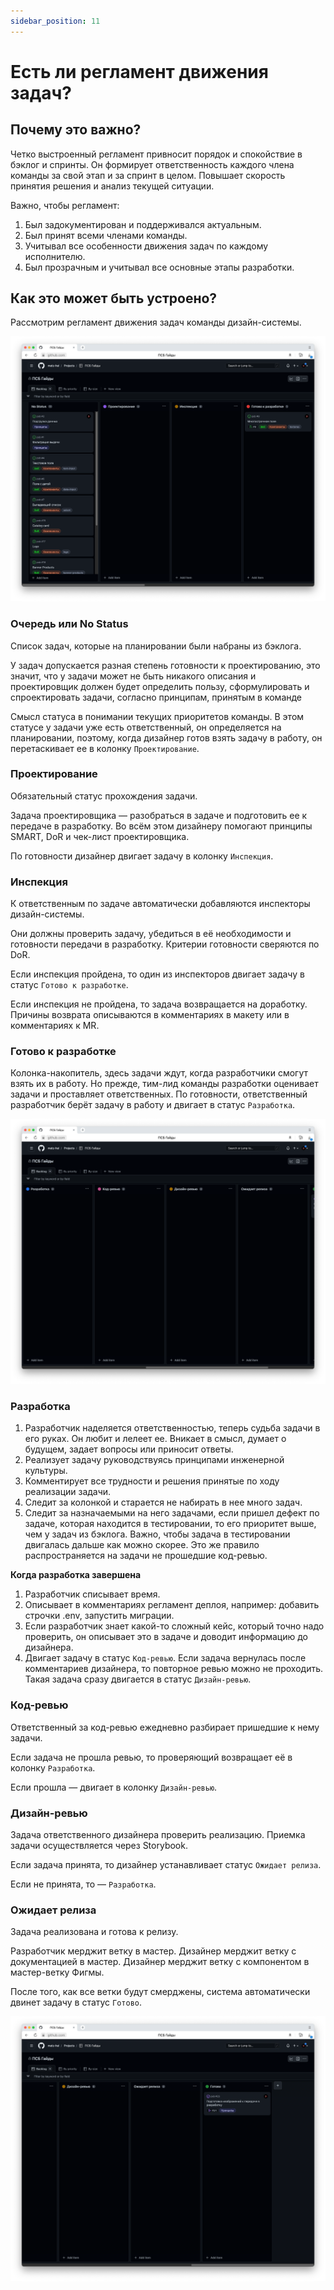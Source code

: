 ```yaml
---
sidebar_position: 11
---
```

# Есть ли регламент движения задач?

## Почему это важно?
Четко выстроенный регламент привносит порядок и спокойствие в бэклог и спринты. Он формирует ответственность каждого члена команды за свой этап и за спринт в целом. Повышает скорость принятия решения и анализ текущей ситуации. 

Важно, чтобы регламент: 
1. Был задокументирован и поддерживался актуальным.
2. Был принят всеми членами команды.
3. Учитывал все особенности движения задач по каждому исполнителю.
4. Был прозрачным и учитывал все основные этапы разработки. 

## Как это может быть устроено?

Рассмотрим регламент движения задач команды дизайн-системы.

![](./attachments/board1.png)

### Очередь или No Status
Список задач, которые на планировании были набраны из бэклога.

У задач допускается разная степень готовности к проектированию, это значит, что у задачи может не быть никакого описания и проектировщик должен будет определить пользу, сформулировать и спроектировать задачи, согласно принципам, принятым в команде

Смысл статуса в понимании текущих приоритетов команды. В этом статусе у задачи уже есть ответственный, он определяется на планировании, поэтому, когда дизайнер готов взять задачу в работу, он перетаскивает ее в колонку `Проектирование`. 

### Проектирование
Обязательный статус прохождения задачи.

Задача проектировщика — разобраться в задаче и подготовить ее к передаче в разработку. Во всём этом дизайнеру помогают принципы SMART, DoR и чек-лист проектировщика.

По готовности дизайнер двигает задачу в колонку `Инспекция`.

### Инспекция
К ответственным по задаче автоматически добавляются инспекторы дизайн-системы. 

Они должны проверить задачу, убедиться в её необходимости и готовности передачи в разработку. Критерии готовности сверяются по DoR.

Если инспекция пройдена, то один из инспекторов двигает задачу в статус `Готово к разработке`.

Если инспекция не пройдена, то задача возвращается на доработку. Причины возврата описываются в комментариях в макету или в комментариях к MR.


### Готово к разработке
Колонка-накопитель, здесь задачи ждут, когда разработчики смогут взять их в работу. Но прежде, тим-лид команды разработки оценивает задачи и проставляет ответственных. По готовности, ответственный разработчик берёт задачу в работу и двигает в статус `Разработка`.

![](./attachments/board2.png)

### Разработка
1. Разработчик наделяется ответственностью, теперь судьба задачи в его руках. Он любит и лелеет ее. Вникает в смысл, думает о будущем, задает вопросы или приносит ответы.
2. Реализует задачу руководствуясь принципами инженерной культуры.
3. Комментирует все трудности и решения принятые по ходу реализации задачи.
4. Следит за колонкой и старается не набирать в нее много задач.
5. Следит за назначаемыми на него задачами, если пришел дефект по задаче, которая находится в тестировании, то его приоритет выше, чем у задач из бэклога. Важно, чтобы задача в тестировании двигалась дальше как можно скорее. Это же правило распространяется на задачи не прошедшие код-ревью.

**Когда разработка завершена**
1. Разработчик списывает время.
2. Описывает в комментариях регламент деплоя, например: добавить строчки .env, запустить миграции.
3. Если разработчик знает какой-то сложный кейс, который точно надо проверить, он описывает это в задаче и доводит информацию до дизайнера.
4. Двигает задачу в статус `Код-ревью`. Если задача вернулась после комментариев дизайнера, то повторное ревью можно не проходить. Такая задача сразу двигается в статус `Дизайн-ревью`.

### Код-ревью
Ответственный за код-ревью ежедневно разбирает пришедшие к нему задачи.

Если задача не прошла ревью, то проверяющий возвращает её в колонку `Разработка`.

Если прошла — двигает в колонку `Дизайн-ревью`.

### Дизайн-ревью
Задача ответственного дизайнера проверить реализацию. Приемка задачи осуществляется через Storybook.

Если задача принята, то дизайнер устанавливает статус `Ожидает релиза`.

Если не принята, то — `Разработка`.

### Ожидает релиза
Задача реализована и готова к релизу. 

Разработчик мерджит ветку в мастер. Дизайнер мерджит ветку с документацией в мастер. Дизайнер мерджит ветку с компонентом в мастер-ветку Фигмы.

После того, как все ветки будут смерджены, система автоматически двинет задачу в статус `Готово`.

![](./attachments/board3.png)